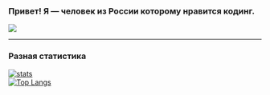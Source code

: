 ### Привет! Я — человек из России которому нравится кодинг.

<a href="https://discord.gg/EJc8UC7yhZ">
  <img src="http://invidget.switchblade.xyz/EJc8UC7yhZ"/>
</a>

---
### **Разная статистика**
[![stats](https://github-readme-stats.vercel.app/api?username=Nubovik01&count_private=true&show_icons=true&theme=github_dark)](https://github.com/anuraghazra/github-readme-stats)<br>
[![Top Langs](https://github-readme-stats.vercel.app/api/top-langs/?username=Nubovik01&theme=github_dark)](https://github.com/anuraghazra/github-readme-stats)<br>
